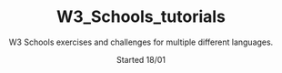 <div align=center>
  
# W3_Schools_tutorials

W3 Schools exercises and challenges for multiple different languages.

Started 18/01
</div>
